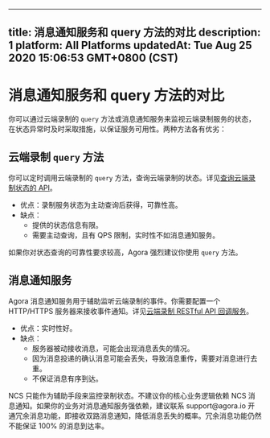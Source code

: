 
---
title: 消息通知服务和 query 方法的对比
description: 1
platform: All Platforms
updatedAt: Tue Aug 25 2020 15:06:53 GMT+0800 (CST)
---
# 消息通知服务和 query 方法的对比
你可以通过云端录制的 `query` 方法或消息通知服务来监视云端录制服务的状态，在状态异常时及时采取措施，以保证服务可用性。两种方法各有优劣：

## 云端录制 `query` 方法

你可以定时调用云端录制的 `query` 方法，查询云端录制的状态。详见[查询云端录制状态的 API](https://docs.agora.io/cn/cloud-recording/cloud_recording_api_rest#a-namequerya查询云端录制状态的-api)。

- 优点：录制服务状态为主动查询后获得，可靠性高。
- 缺点：
  - 提供的状态信息有限。
  - 需要主动查询，且有 QPS 限制，实时性不如消息通知服务。

如果你对状态查询的可靠性要求较高，Agora 强烈建议你使用 `query` 方法。

## 消息通知服务

Agora 消息通知服务用于辅助监听云端录制的事件。你需要配置一个 HTTP/HTTPS 服务器来接收事件通知。详见[云端录制 RESTful API 回调服务](https://docs.agora.io/cn/cloud-recording/cloud_recording_callback_rest)。

- 优点：实时性好。
- 缺点：
  - 服务器被动接收消息，可能会出现消息丢失的情况。
  - 因为消息投递的确认消息可能会丢失，导致消息重传，需要对消息进行去重。
  - 不保证消息有序到达。

<div class="alert note">NCS 只能作为辅助手段来监控录制状态。不建议你的核心业务逻辑依赖 NCS 消息通知。如果你的业务对消息通知服务强依赖，建议联系 support@agora.io 开通冗余消息功能，即接收双路消息通知，降低消息丢失的概率。冗余消息功能仍然不能保证 100% 的消息到达率。</div>
